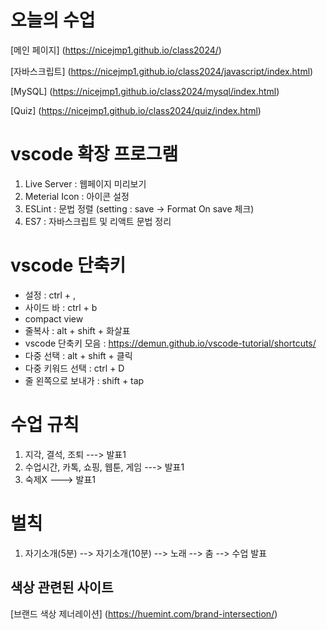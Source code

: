 # 오늘의 수업
 [메인 페이지] (https://nicejmp1.github.io/class2024/)   

 [자바스크립트] (https://nicejmp1.github.io/class2024/javascript/index.html)   
         
 [MySQL] (https://nicejmp1.github.io/class2024/mysql/index.html)   

 [Quiz] (https://nicejmp1.github.io/class2024/quiz/index.html)   
# vscode 확장 프로그램
1. Live Server : 웹페이지 미리보기   
2. Meterial Icon : 아이콘 설정   
3. ESLint : 문법 정렬 (setting : save -> Format On save 체크)   
4. ES7 : 자바스크립트 및 리액트 문법 정리   

# vscode 단축키
- 설정 : ctrl + , 
- 사이드 바 : ctrl + b
- compact view
- 줄복사 : alt + shift + 화살표
- vscode 단축키 모음 : https://demun.github.io/vscode-tutorial/shortcuts/
- 다중 선택 : alt + shift + 클릭
- 다중 키워드 선택 : ctrl + D
- 줄 왼쪽으로 보내가 : shift + tap
# 수업 규칙
1. 지각, 결석, 조퇴 ---> 발표1
2. 수업시간, 카톡, 쇼핑, 웹툰, 게임 ---> 발표1
3. 숙제X ---> 발표1

# 벌칙
1. 자기소개(5분) --> 자기소개(10분) --> 노래 --> 춤 --> 수업 발표

## 색상 관련된 사이트
[브랜드 색상 제너레이션] (https://huemint.com/brand-intersection/)